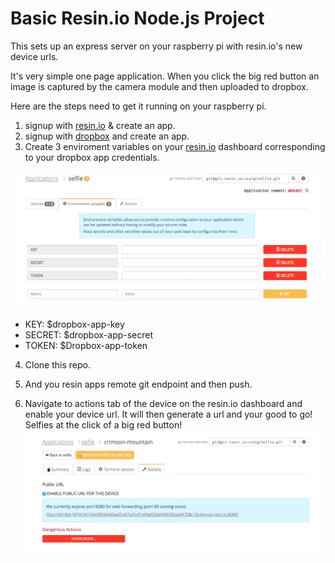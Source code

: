 # Basic Resin.io Node.js Project

This sets up an express server on your raspberry pi with resin.io's new device urls. 

It's very simple one page application. When you click the big red button an image is captured by the camera module and then uploaded to dropbox. 

Here are the steps need to get it running on your raspberry pi.

1. signup with [resin.io](https://www.resin.io) & create an app. 
2. signup with [dropbox](https://www.dropbox.com) and create an app. 
3. Create 3 enviroment variables on your [resin.io](https://www.resin.io) dashboard corresponding to your dropbox app credentials.

![alt text](https://github.com/craig-mulligan/selfPie/blob/master/images/envars.png "Enviroment variables")

* KEY: $dropbox-app-key
* SECRET: $dropbox-app-secret
* TOKEN: $Dropbox-app-token

4. Clone this repo. 

5. And you resin apps remote git endpoint and then push. 

6. Navigate to actions tab of the device on the resin.io dashboard and enable your device url. It will then generate a url and your good to go! Selfies at the click of a big red button! 
![alt text](https://github.com/craig-mulligan/selfPie/blob/master/images/device-url.png "Device Url") 



